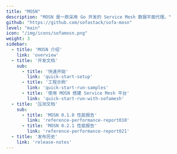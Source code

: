 ```yaml
---
title: "MOSN"
description: "MOSN 是一款采用 Go 开发的 Service Mesh 数据平面代理。"
github: "https://github.com/sofastack/sofa-mosn"
level: "main"
icon: "/img/icons/sofamosn.png"
weight: 3
sidebar:
  - title: 'MOSN 介绍'
    link: 'overview'
  - title: '开发文档'
    sub:
      - title: '快速开始'
        link: 'quick-start-setup'
      - title: '工程示例'
        link: 'quick-start-run-samples'
      - title: '使用 MOSN 搭建 Service Mesh 平台'
        link: 'quick-start-run-with-sofamesh'
  - title: '压测文档'
    sub:
      - title: 'MOSN 0.1.0 性能报告'
        link: 'reference-performance-report010'
      - title: 'MOSN 0.2.1 性能报告'
        link: 'reference-performance-report021'
  - title: '发布历史'
    link: 'release-notes'
---
```

